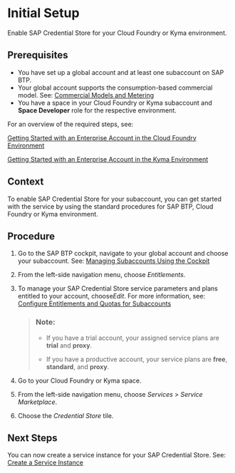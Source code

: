 <!-- loiod5f1ce7bd8c041bb8cf4b328e06938a2 -->

# Initial Setup

Enable SAP Credential Store for your Cloud Foundry or Kyma environment.



<a name="loiod5f1ce7bd8c041bb8cf4b328e06938a2__prereq_qxf_22p_xgb"/>

## Prerequisites

-   You have set up a global account and at least one subaccount on SAP BTP.
-   Your global account supports the consumption-based commercial model. See: [Commercial Models and Metering](https://help.sap.com/docs/cloud-portal-service/sap-cloud-portal-service-on-cloud-foundry/commercial-models-and-metering)
-   You have a space in your Cloud Foundry or Kyma subaccount and **Space Developer** role for the respective environment.

For an overview of the required steps, see:

[Getting Started with an Enterprise Account in the Cloud Foundry Environment](https://help.sap.com/docs/btp/sap-business-technology-platform/getting-started-with-enterprise-account-in-cloud-foundry-environment)

[Getting Started with an Enterprise Account in the Kyma Environment](https://help.sap.com/docs/btp/sap-business-technology-platform/getting-started-with-enterprise-account-in-kyma-environment)



<a name="loiod5f1ce7bd8c041bb8cf4b328e06938a2__context_mcl_mrk_bgb"/>

## Context

To enable SAP Credential Store for your subaccount, you can get started with the service by using the standard procedures for SAP BTP, Cloud Foundry or Kyma environment.



## Procedure

1.  Go to the SAP BTP cockpit, navigate to your global account and choose your subaccount. See: [Managing Subaccounts Using the Cockpit](https://help.sap.com/viewer/65de2977205c403bbc107264b8eccf4b/Cloud/en-US/55d0b6d8b96846b8ae93b85194df0944.html)

2.  From the left-side navigation menu, choose *Entitlements*.

3.  To manage your SAP Credential Store service parameters and plans entitled to your account, choose*Edit*. For more information, see: [Configure Entitlements and Quotas for Subaccounts](https://help.sap.com/viewer/65de2977205c403bbc107264b8eccf4b/Cloud/en-US/5ba357b4fa1e4de4b9fcc4ae771609da.html)

    > ### Note:  
    > -   If you have a trial account, your assigned service plans are **trial** and **proxy**.
    > 
    > -   If you have a productive account, your service plans are **free**, **standard**, and **proxy**.

4.  Go to your Cloud Foundry or Kyma space.

5.  From the left-side navigation menu, choose *Services* \> *Service Marketplace*.

6.  Choose the *Credential Store* tile.




<a name="loiod5f1ce7bd8c041bb8cf4b328e06938a2__postreq_lrr_ftl_jsb"/>

## Next Steps

You can now create a service instance for your SAP Credential Store. See: [Create a Service Instance](admin-and-ops/create-a-service-instance-dc5f087.md)


